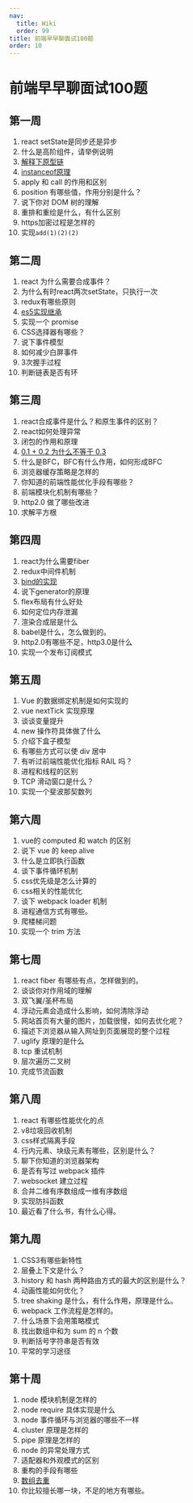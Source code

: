 ```yaml
---
nav:
  title: Wiki
  order: 99
title: 前端早早聊面试100题
order: 10
---
```


# 前端早早聊面试100题

## 第一周

1. react setState是同步还是异步
2. 什么是高阶组件，请举例说明
3. [解释下原型链](/js/basic/010)
4. [instanceof原理](/js/hand/instanceof)
5. apply 和 call 的作用和区别
6. position 有哪些值，作用分别是什么？
7. 说下你对 DOM 树的理解
8. 重排和重绘是什么，有什么区别
9. https加密过程是怎样的
10. 实现`add(1)(2)(2)`

## 第二周

1. react 为什么需要合成事件？
2. 为什么有时react两次setState，只执行一次
3. redux有哪些原则
4. [es5实现继承](/js/basic/002)
5. 实现一个 promise
6. CSS选择器有哪些？
7. 说下事件模型
8. 如何减少白屏事件
9. 3次握手过程
10. 判断链表是否有环

## 第三周

1. react合成事件是什么？和原生事件的区别？
2. react如何处理异常
3. 闭包的作用和原理
4. [0.1 + 0.2 为什么不等于 0.3](/js/basic/070)
5. 什么是BFC，BFC有什么作用，如何形成BFC
6. 浏览器缓存策略是怎样的
7. 你知道的前端性能优化手段有哪些？
8. 前端模块化机制有哪些？
9. http2.0 做了哪些改进
10. 求解平方根

## 第四周

1. react为什么需要fiber
2. redux中间件机制
3. [bind的实现](/js/hand/bind)
4. 说下generator的原理
5. flex布局有什么好处
6. 如何定位内存泄漏
7. 渲染合成层是什么
8. babel是什么，怎么做到的。
9. http2.0有哪些不足，http3.0是什么
10. 实现一个发布订阅模式

## 第五周

1. Vue 的数据绑定机制是如何实现的
2. vue nextTick 实现原理
3. 谈谈变量提升
4. new 操作符具体做了什么
5. 介绍下盒子模型
6. 有哪些方式可以使 div 居中
7. 有听过前端性能优化指标 RAIL 吗？
8. 进程和线程的区别
9. TCP 滑动窗口是什么？
10. 实现一个斐波那契数列

## 第六周

1. vue的 computed 和 watch 的区别
2. 说下 vue 的 keep alive
3. 什么是立即执行函数
4. 谈下事件循环机制
5. css优先级是怎么计算的
6. css相关的性能优化
7. 谈下 webpack loader 机制
8. 进程通信方式有哪些。
9. 爬楼梯问题
10. 实现一个 trim 方法

## 第七周

1. react fiber 有哪些有点，怎样做到的。
2. 谈谈你对作用域的理解
3. 双飞翼/圣杯布局
4. 浮动元素会造成什么影响，如何清除浮动
5. 网站首页有大量的图片，加载很慢，如何去优化呢？
6. 描述下浏览器从输入网址到页面展现的整个过程
7. uglify 原理的是什么
8. tcp 重试机制
9. 层次遍历二叉树
10. 完成节流函数

## 第八周

1. react 有哪些性能优化的点
2. v8垃圾回收机制
3. css样式隔离手段
4. 行内元素、块级元素有哪些，区别是什么？
5. 聊下你知道的浏览器架构
6. 是否有写过 webpack 插件
7. websocket 建立过程
8. 合并二维有序数组成一维有序数组
9. 实现防抖函数
10. 最近看了什么书，有什么心得。

## 第九周

1. CSS3有哪些新特性
2. 层叠上下文是什么？
3. history 和 hash 两种路由方式的最大的区别是什么？
4. 动画性能如何优化？
5. tree shaking 是什么，有什么作用，原理是什么。
6. webpack 工作流程是怎样的。
7. 什么场景下会用策略模式
8. 找出数组中和为 sum 的 n 个数
9. 判断括号字符串是否有效
10. 平常的学习途径

## 第十周

1. node 模块机制是怎样的
2. node require 具体实现是什么
3. node 事件循环与浏览器的哪些不一样
4. cluster 原理是怎样的
5. pipe 原理是怎样的
6. node 的异常处理方式
7. 适配器和外观模式的区别
8. 重构的手段有哪些
9. [数组去重](/js/tool/unique)
10. 你比较擅长哪一块，不足的地方有哪些。